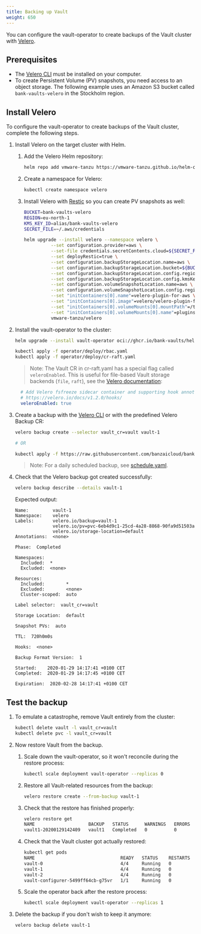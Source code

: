 ```yaml
---
title: Backing up Vault
weight: 650
---
```


You can configure the vault-operator to create backups of the Vault cluster with [Velero](https://velero.io/).

## Prerequisites

- The [Velero CLI](https://velero.io/docs/v1.5/basic-install/#install-the-cli) must be installed on your computer.
- To create Persistent Volume (PV) snapshots, you need access to an object storage. The following example uses an Amazon S3 bucket called `bank-vaults-velero` in the Stockholm region.

## Install Velero

To configure the vault-operator to create backups of the Vault cluster, complete the following steps.

1. Install Velero on the target cluster with Helm.

    1. Add the Velero Helm repository:

        ```bash
        helm repo add vmware-tanzu https://vmware-tanzu.github.io/helm-charts
        ```

    1. Create a namespace for Velero:

        ```bash
        kubectl create namespace velero
        ```

    1. Install Velero with [Restic](https://restic.net/) so you can create PV snapshots as well:

        ```bash
        BUCKET=bank-vaults-velero
        REGION=eu-north-1
        KMS_KEY_ID=alias/bank-vaults-velero
        SECRET_FILE=~/.aws/credentials

        helm upgrade --install velero --namespace velero \
                  --set configuration.provider=aws \
                  --set-file credentials.secretContents.cloud=${SECRET_FILE} \
                  --set deployRestic=true \
                  --set configuration.backupStorageLocation.name=aws \
                  --set configuration.backupStorageLocation.bucket=${BUCKET} \
                  --set configuration.backupStorageLocation.config.region=${REGION} \
                  --set configuration.backupStorageLocation.config.kmsKeyId=${KMS_KEY_ID} \
                  --set configuration.volumeSnapshotLocation.name=aws \
                  --set configuration.volumeSnapshotLocation.config.region=${REGION} \
                  --set "initContainers[0].name"=velero-plugin-for-aws \
                  --set "initContainers[0].image"=velero/velero-plugin-for-aws:v1.2.1 \
                  --set "initContainers[0].volumeMounts[0].mountPath"=/target \
                  --set "initContainers[0].volumeMounts[0].name"=plugins \
                  vmware-tanzu/velero
        ```

1. Install the vault-operator to the cluster:

    ```bash
    helm upgrade --install vault-operator oci://ghcr.io/bank-vaults/helm-charts/vault-operator

    kubectl apply -f operator/deploy/rbac.yaml
    kubectl apply -f operator/deploy/cr-raft.yaml
    ```

    > Note: The Vault CR in cr-raft.yaml has a special flag called `veleroEnabled`. This is useful for file-based Vault storage backends (`file`, `raft`), see the [Velero documentation](https://velero.io/docs/v1.2.0/hooks/):

    ```yaml
      # Add Velero fsfreeze sidecar container and supporting hook annotations to Vault Pods:
      # https://velero.io/docs/v1.2.0/hooks/
      veleroEnabled: true
    ```

1. Create a backup with the [Velero CLI](https://velero.io/docs/v1.5/basic-install/#install-the-cli) or with the predefined Velero Backup CR:

    ```bash
    velero backup create --selector vault_cr=vault vault-1

    # OR

    kubectl apply -f https://raw.githubusercontent.com/banzaicloud/bank-vaults/master/examples/backup/backup.yaml
    ```

    > Note: For a daily scheduled backup, see [schedule.yaml](https://raw.githubusercontent.com/banzaicloud/bank-vaults/master/examples/backup/schedule.yaml).

1. Check that the Velero backup got created successfully:

    ```bash
    velero backup describe --details vault-1
    ```

    Expected output:

    ```shell
    Name:         vault-1
    Namespace:    velero
    Labels:       velero.io/backup=vault-1
                  velero.io/pv=pvc-6eb4d9c1-25cd-4a28-8868-90fa9d51503a
                  velero.io/storage-location=default
    Annotations:  <none>

    Phase:  Completed

    Namespaces:
      Included:  *
      Excluded:  <none>

    Resources:
      Included:        *
      Excluded:        <none>
      Cluster-scoped:  auto

    Label selector:  vault_cr=vault

    Storage Location:  default

    Snapshot PVs:  auto

    TTL:  720h0m0s

    Hooks:  <none>

    Backup Format Version:  1

    Started:    2020-01-29 14:17:41 +0100 CET
    Completed:  2020-01-29 14:17:45 +0100 CET

    Expiration:  2020-02-28 14:17:41 +0100 CET
    ```

## Test the backup

1. To emulate a catastrophe, remove Vault entirely from the cluster:

    ```bash
    kubectl delete vault -l vault_cr=vault
    kubectl delete pvc -l vault_cr=vault
    ```

1. Now restore Vault from the backup.

    1. Scale down the vault-operator, so it won't reconcile during the restore process:

        ```bash
        kubectl scale deployment vault-operator --replicas 0
        ```

    1. Restore all Vault-related resources from the backup:

        ```bash
        velero restore create --from-backup vault-1
        ```

    1. Check that the restore has finished properly:

        ```bash
        velero restore get
        NAME                    BACKUP   STATUS      WARNINGS   ERRORS   CREATED                         SELECTOR
        vault1-20200129142409   vault1   Completed   0          0        2020-01-29 14:24:09 +0100 CET   <none>
        ```

    1. Check that the Vault cluster got actually restored:

        ```bash
        kubectl get pods
        NAME                                READY   STATUS    RESTARTS   AGE
        vault-0                             4/4     Running   0          1m42s
        vault-1                             4/4     Running   0          1m42s
        vault-2                             4/4     Running   0          1m42s
        vault-configurer-5499ff64cb-g75vr   1/1     Running   0          1m42s
        ```

    1. Scale the operator back after the restore process:

        ```bash
        kubectl scale deployment vault-operator --replicas 1
        ```

1. Delete the backup if you don't wish to keep it anymore:

    ```bash
    velero backup delete vault-1
    ```
